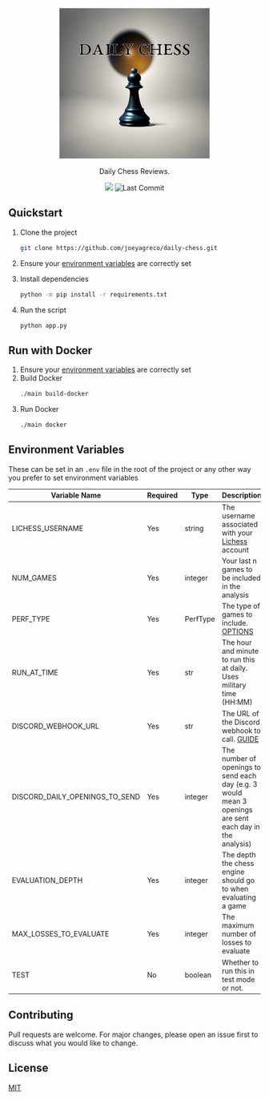 <div align="center">
    <img src="https://github.com/joeyagreco/daily-chess/blob/main/img/daily_chess_logo.png" alt="daily chess logo" width="300"/>

Daily Chess Reviews.

<a target="_blank" href="https://www.python.org/downloads/" title="Python version"><img src="https://img.shields.io/badge/python-%3E=_3.10-teal.svg"></a>
![Last Commit](https://img.shields.io/github/last-commit/joeyagreco/daily-chess)
<br>
</div>

## Quickstart

1. Clone the project
    ```bash
    git clone https://github.com/joeyagreco/daily-chess.git
    ```
2. Ensure your [environment variables](https://github.com/joeyagreco/daily-chess#environment-variables) are correctly set
3. Install dependencies

    ```bash
    python -m pip install -r requirements.txt
    ```
4. Run the script
    ```bash
    python app.py
    ``````

## Run with Docker

1. Ensure your [environment variables](https://github.com/joeyagreco/daily-chess#environment-variables) are correctly set
2. Build Docker
    ```bash
    ./main build-docker
    ```
3. Run Docker
    ```bash
    ./main docker
    ```

## Environment Variables

These can be set in an `.env` file in the root of the project or any other way you prefer to set environment variables

| Variable Name                  	| Required 	| Type     	| Description                                                                                              	|
|--------------------------------	|----------	|----------	|----------------------------------------------------------------------------------------------------------	|
| LICHESS_USERNAME               	| Yes     	| string   	| The username associated with your [Lichess](https://lichess.org/) account                                                        	|
| NUM_GAMES                      	| Yes     	| integer  	| Your last n games to be included in the analysis                                                         	|
| PERF_TYPE                      	| Yes     	| PerfType 	| The type of games to include. [OPTIONS](https://github.com/joeyagreco/daily-chess/blob/main/enumeration/PerfType.py)                                                                  	|
| RUN_AT_TIME                    	| Yes     	| str      	| The hour and minute to run this at daily. Uses military time (HH:MM)                                     	|
| DISCORD_WEBHOOK_URL            	| Yes     	| str      	| The URL of the Discord webhook to call. [GUIDE](https://hookdeck.com/webhooks/platforms/how-to-get-started-with-discord-webhooks#discord-webhook-example)                                                            	|
| DISCORD_DAILY_OPENINGS_TO_SEND 	| Yes     	| integer  	| The number of openings to send each day (e.g. 3 would mean 3 openings are sent each day in the analysis) 	|
| EVALUATION_DEPTH 	| Yes     	| integer  	| The depth the chess engine should go to when evaluating a game 	|
| MAX_LOSSES_TO_EVALUATE 	| Yes     	| integer  	| The maximum number of losses to evaluate 	|
| TEST                           	| No    	| boolean  	| Whether to run this in test mode or not.                                                                 	|

## Contributing

Pull requests are welcome. For major changes, please open an issue first to discuss what you would like to change.

## License

[MIT](https://choosealicense.com/licenses/mit/)

